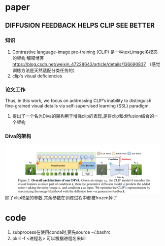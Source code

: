 # paper
## DIFFUSION FEEDBACK HELPS CLIP SEE BETTER
### 知识
1. Contrastive language-image pre-training (CLIP) 
是一种text,image多模态的架构
解释博客 https://blog.csdn.net/weixin_47228643/article/details/136690837
（感觉训练方法是天然适配分类任务的）
2. clip's visual deficiencies
### 论文工作
Thus, in this work, we focus on addressing CLIP’s inability to distinguish fine-grained visual details via self-supervised learning (SSL) paradigm.
1. 提出了一个名为Diva的架构用于增强clip的表现,是将clip和diffusion结合的一个架构
### Diva的架构
![1722396355091](image/day21/1722396355091.png)
除了clip模型的参数,其余参数在训练过程中都被frozen掉了


# code
1. subprocess在使用conda时,要先source ~/.bashrc
2. pkill -f <进程名> 可以根据进程名来kill